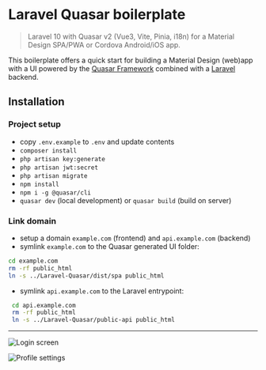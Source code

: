 # Laravel Quasar boilerplate
> Laravel 10 with Quasar v2 (Vue3, Vite, Pinia, i18n) for a Material Design SPA/PWA or Cordova Android/iOS app.

This boilerplate offers a quick start for building a Material Design (web)app with a UI powered by the [Quasar Framework](https://quasar.dev/introduction-to-quasar#what-is-quasar) combined with a [Laravel](https://laravel.com) backend.

## Installation
### Project setup
- copy `.env.example` to `.env` and update contents
- `composer install`
- `php artisan key:generate`
- `php artisan jwt:secret`
- `php artisan migrate`
- `npm install`
- `npm i -g @quasar/cli`
- `quasar dev` (local development) or `quasar build` (build on server)

### Link domain
- setup a domain `example.com` (frontend) and `api.example.com` (backend)
- symlink `example.com` to the Quasar generated UI folder:
```bash
cd example.com
rm -rf public_html
ln -s ../Laravel-Quasar/dist/spa public_html
```
- symlink `api.example.com` to the Laravel entrypoint:
```bash
 cd api.example.com
 rm -rf public_html
 ln -s ../Laravel-Quasar/public-api public_html
```
---
![Login screen](https://github.com/HansSchouten/Laravel-Quasar/assets/5946444/96939012-309c-4817-a124-0f26e24f627e)

![Profile settings](https://github.com/HansSchouten/Laravel-Quasar/assets/5946444/cddad96f-7e70-4b3c-ad59-1007c979c294)
